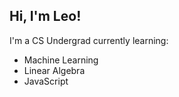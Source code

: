 ## Hi, I'm Leo!
I'm a CS Undergrad currently learning:
- Machine Learning
- Linear Algebra
- JavaScript
